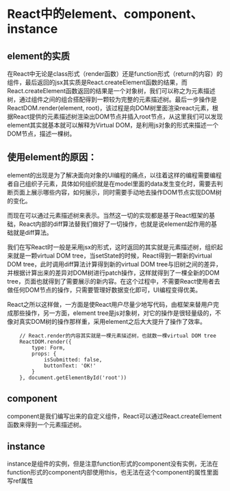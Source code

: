 # React中的element、component、instance

## element的实质

在React中无论是class形式（render函数）还是function形式（return的内容）的组件，最后返回的jsx其实质是React.createElement函数的结果，而React.createElement函数返回的结果是一个对象树，我们可以称之为元素描述树，通过组件之间的组合搭配得到一颗较为完整的元素描述树。最后一步操作是ReactDOM.render(element, root)，该过程是向DOM树里面渲染react元素，根据React提供的元素描述树渲染出DOM节点并插入root节点，从这里我们可以发现element其实就基本就可以解释为Virtual DOM，是利用js对象的形式来描述一个DOM节点，描述一棵树。

## 使用element的原因：

element的出现是为了解决面向对象的UI编程的痛点，以往着这样的编程需要编程者自己组织子元素，具体如何组织就是在model里面的data发生变化时，需要去判断页面上展示哪些内容，如何展示，同时需要手动地去操作DOM节点实现DOM树的变化。

而现在可以通过元素描述树来表示。当然这一切的实现都是基于React框架的基础，React内部的diff算法替我们做好了一切操作，也就是说element起作用的基础就是diff算法。

我们在写React时一般是采用jsx的形式，这时返回的其实就是元素描述树，组织起来就是一颗virtual DOM tree，当setState的时候，React得到一颗新的virtual DOM tree，此时调用diff算法计算得到新的virtual DOM tree与旧树之间的差异，并根据计算出来的差异对DOM树进行patch操作，这样就得到了一棵全新的DOM tree，页面也就得到了需要展示的新内容。在这个过程中，不需要React使用者去做任何DOM节点的操作，只需要管理好数据变化即可，UI编程变得优美。

React之所以这样做，一方面是使React用户尽量少地写代码，由框架来替用户完成那些操作，另一方面，element tree是js对象树，对它的操作是很轻量级的，不像对真实DOM树的操作那样重，采用element之后大大提升了操作了效率。

```
    // React.render的内容其实就是一棵元素描述树，也就数一棵virtual DOM tree
    ReactDOM.render({
        type: Form,
        props: {
            isSubmitted: false,
            buttonText: 'OK!'
        }
    }, document.getElementById('root'))
```

## component

component是我们编写出来的自定义组件，React可以通过React.createElement函数来得到一个元素描述树。

## instance

instance是组件的实例，但是注意function形式的component没有实例，无法在function形式的component内部使用this，也无法在这个component的属性里面写ref属性

